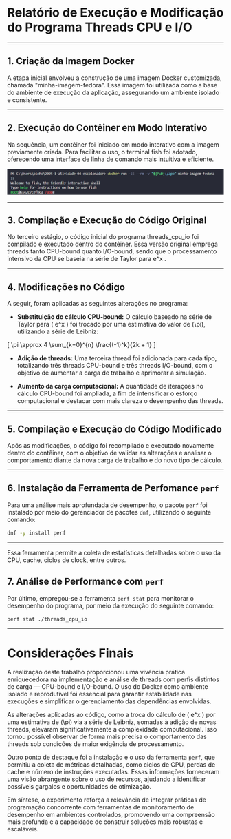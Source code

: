 # Relatório de Execução e Modificação do Programa Threads CPU e I/O

---

## 1. Criação da Imagem Docker

A etapa inicial envolveu a construção de uma imagem Docker customizada, chamada "minha-imagem-fedora". Essa imagem foi utilizada como a base do ambiente de execução da aplicação, assegurando um ambiente isolado e consistente.



---

## 2. Execução do Contêiner em Modo Interativo

Na sequência, um contêiner foi iniciado em modo interativo com a imagem previamente criada. Para facilitar o uso, o terminal fish foi adotado, oferecendo uma interface de linha de comando mais intuitiva e eficiente.

![Execução do contêiner com terminal fish](imagens/image2.png)

---

## 3. Compilação e Execução do Código Original

No terceiro estágio, o código inicial do programa threads_cpu_io foi compilado e executado dentro do contêiner. Essa versão original emprega threads tanto CPU-bound quanto I/O-bound, sendo que o processamento intensivo da CPU se baseia na série de Taylor para e^x
 .

---

## 4. Modificações no Código

A seguir, foram aplicadas as seguintes alterações no programa:

- **Substituição do cálculo CPU-bound:** O cálculo baseado na série de Taylor para \( e^x \) foi trocado por uma estimativa do valor de \(\pi\), utilizando a série de Leibniz:

\[
\pi \approx 4 \sum_{k=0}^{n} \frac{(-1)^k}{2k + 1}
\]

- **Adição de threads:** Uma terceira thread foi adicionada para cada tipo, totalizando três threads CPU-bound e três threads I/O-bound, com o objetivo de aumentar a carga de trabalho e aprimorar a simulação.

- **Aumento da carga computacional:** A quantidade de iterações no cálculo CPU-bound foi ampliada, a fim de intensificar o esforço computacional e destacar com mais clareza o desempenho das threads.
---

## 5. Compilação e Execução do Código Modificado

Após as modificações, o código foi recompilado e executado novamente dentro do contêiner, com o objetivo de validar as alterações e analisar o comportamento diante da nova carga de trabalho e do novo tipo de cálculo.


---

## 6. Instalação da Ferramenta de Perfomance `perf`

Para uma análise mais aprofundada de desempenho, o pacote `perf` foi instalado por meio do gerenciador de pacotes `dnf`, utilizando o seguinte comando:


```bash
dnf -y install perf
```

---

Essa ferramenta permite a coleta de estatísticas detalhadas sobre o uso da CPU, cache, ciclos de clock, entre outros.

## 7. Análise de Performance com `perf`

Por último, empregou-se a ferramenta `perf stat` para monitorar o desempenho do programa, por meio da execução do seguinte comando:


```bash
perf stat ./threads_cpu_io
```

---

# Considerações Finais

A realização deste trabalho proporcionou uma vivência prática enriquecedora na implementação e análise de threads com perfis distintos de carga — CPU-bound e I/O-bound. O uso do Docker como ambiente isolado e reprodutível foi essencial para garantir estabilidade nas execuções e simplificar o gerenciamento das dependências envolvidas.

As alterações aplicadas ao código, como a troca do cálculo de \( e^x \) por uma estimativa de \(\pi\) via a série de Leibniz, somadas à adição de novas threads, elevaram significativamente a complexidade computacional. Isso tornou possível observar de forma mais precisa o comportamento das threads sob condições de maior exigência de processamento.

Outro ponto de destaque foi a instalação e o uso da ferramenta `perf`, que permitiu a coleta de métricas detalhadas, como ciclos de CPU, perdas de cache e número de instruções executadas. Essas informações forneceram uma visão abrangente sobre o uso de recursos, ajudando a identificar possíveis gargalos e oportunidades de otimização.

Em síntese, o experimento reforça a relevância de integrar práticas de programação concorrente com ferramentas de monitoramento de desempenho em ambientes controlados, promovendo uma compreensão mais profunda e a capacidade de construir soluções mais robustas e escaláveis.
